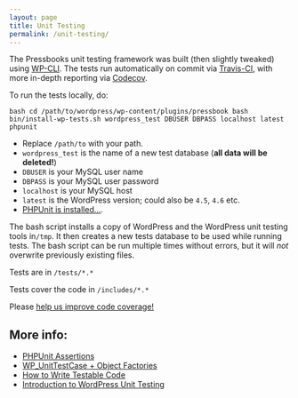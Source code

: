 ```yaml
---
layout: page
title: Unit Testing
permalink: /unit-testing/
---
```


The Pressbooks unit testing framework was built (then slightly tweaked) using [WP-CLI][1]. The tests run automatically on commit via [Travis-CI][2], with more in-depth reporting via [Codecov][3].

To run the tests locally, do:

`bash
cd /path/to/wordpress/wp-content/plugins/pressbook
bash bin/install-wp-tests.sh wordpress_test DBUSER DBPASS localhost latest
phpunit`

*   Replace `/path/to` with your path.
*   `wordpress_test` is the name of a new test database (**all data will be deleted!**)
*   `DBUSER` is your MySQL user name
*   `DBPASS` is your MySQL user password
*   `localhost` is your MySQL host
*   `latest` is the WordPress version; could also be `4.5`, `4.6` etc.
*   [PHPUnit is installed...][4].

The bash script installs a copy of WordPress and the WordPress unit testing tools in`/tmp`. It then creates a new tests database to be used while running tests. The bash script can be run multiple times without errors, but it will *not* overwrite previously existing files.

Tests are in `/tests/*.*`

Tests cover the code in `/includes/*.*`

Please [help us improve code coverage!][5]

## More info:

*   [PHPUnit Assertions][6]
*   [WP_UnitTestCase + Object Factories][7]
*   [How to Write Testable Code][8]
*   [Introduction to WordPress Unit Testing][9]

 [1]: https://github.com/wp-cli/wp-cli/wiki/Plugin-Unit-Tests
 [2]: https://travis-ci.org/pressbooks/pressbooks
 [3]: https://codecov.io/gh/pressbooks/pressbooks
 [4]: https://phpunit.de/manual/4.8/en/installation.html
 [5]: https://coveralls.io/github/pressbooks/pressbooks?branch=dev
 [6]: https://phpunit.de/manual/4.8/en/appendixes.assertions.html
 [7]: http://codesymphony.co/writing-wordpress-plugin-unit-tests/#object-factories
 [8]: http://code.tutsplus.com/tutorials/how-to-write-testable-and-maintainable-code-in-php--net-31726
 [9]: http://carlalexander.ca/introduction-wordpress-unit-testing/
